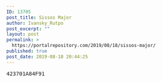 ```yaml
---
ID: 13705
post_title: Sissos Major
author: Ivansky_Rutpo
post_excerpt: ""
layout: post
permalink: >
  https://portalrepository.com/2019/08/18/sissos-major/
published: true
post_date: 2019-08-18 20:44:25
---
```

<pre>423701A84F91</pre>